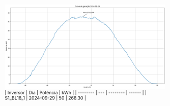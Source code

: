 ![My Image](29_09_2024-S1_BL18_1.png)
| Inversor | Dia | Potência | kWh    |
| -------- | --- | -------- | ------ |
| S1_BL18_1       | 2024-09-29  | 50       | 268.30 |
